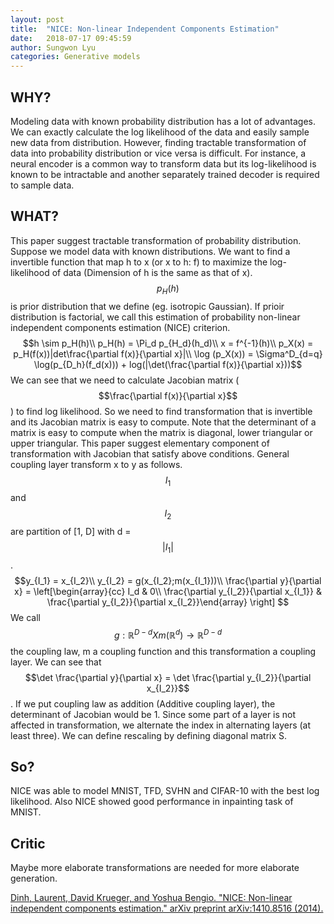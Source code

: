 ```yaml
---
layout: post
title:  "NICE: Non-linear Independent Components Estimation"
date:   2018-07-17 09:45:59
author: Sungwon Lyu
categories: Generative models
---
```


## WHY? 
Modeling data with known probability distribution has a lot of advantages. We can exactly calculate the log likelihood of the data and easily sample new data from distribution. However, finding tractable transformation of data into probability distribution or vice versa is difficult. For instance, a neural encoder is a common way to transform data but its log-likelihood is known to be intractable and another separately trained decoder is required to sample data. 

## WHAT?
This paper suggest tractable transformation of probability distribution. Suppose we model data with known distributions. We want to find a invertible function that map h to x (or x to h: f) to maximize the log-likelihood of data (Dimension of h is the same as that of x). $$p_H(h)$$ is prior distribution that we define (eg. isotropic Gaussian). If prioir distribution is factorial, we call this estimation of probability non-linear independent components estimation (NICE) criterion. 
$$h \sim p_H(h)\\
p_H(h) = \Pi_d p_{H_d}(h_d)\\
x = f^{-1}(h)\\
p_X(x) = p_H(f(x))|det\frac{\partial f(x)}{\partial x}|\\
\log (p_X(x)) = \Sigma^D_{d=q} \log(p_{D_h}(f_d(x))) + log(|\det(\frac{\partial f(x)}{\partial x}))$$
We can see that we need to calculate Jacobian matrix ($$\frac{\partial f(x)}{\partial x}$$) to find log likelihood. So we need to find transformation that is invertible and its Jacobian matrix is easy to compute. Note that the determinant of a matrix is easy to compute when the matrix is diagonal, lower triangular or upper triangular. This paper suggest elementary component of transformation with Jacobian that satisfy above conditions. General coupling layer transform x to y as follows. $$I_1$$ and $$I_2$$ are partition of [1, D] with d = $$|I_1|$$. 
$$y_{I_1} = x_{I_2}\\
y_{I_2} = g(x_{I_2};m(x_{I_1}))\\
\frac{\partial y}{\partial x} = \left[\begin{array}{cc} I_d & 0\\ \frac{\partial y_{I_2}}{\partial x_{I_1}} & \frac{\partial y_{I_2}}{\partial x_{I_2}}\end{array} \right]
$$
We call $$g: \mathbb{R}^{D-d} X m(\mathbb{R}^d) \rightarrow \mathbb{R}^{D-d}$$ the coupling law, m a coupling function and this transformation a coupling layer. We can see that $$\det \frac{\partial y}{\partial x} = \det \frac{\partial y_{I_2}}{\partial x_{I_2}}$$. If we put coupling law as addition (Additive coupling layer), the determinant of Jacobian would be 1. Since some part of a layer is not affected in transformation, we alternate the index in alternating layers (at least three). We can define rescaling by defining diagonal matrix S.  

## So?
NICE was able to model MNIST, TFD, SVHN and CIFAR-10 with the best log likelihood. Also NICE showed good performance in inpainting task of MNIST.

## Critic
Maybe more elaborate transformations are needed for more elaborate generation.	

[Dinh, Laurent, David Krueger, and Yoshua Bengio. "NICE: Non-linear independent components estimation." arXiv preprint arXiv:1410.8516 (2014).](https://arxiv.org/abs/1410.8516)
